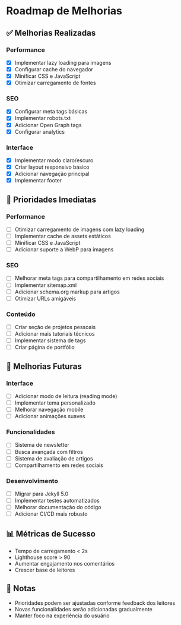 # Roadmap de Melhorias

## ✅ Melhorias Realizadas

### Performance
- [x] Implementar lazy loading para imagens
- [x] Configurar cache do navegador
- [x] Minificar CSS e JavaScript
- [x] Otimizar carregamento de fontes

### SEO
- [x] Configurar meta tags básicas
- [x] Implementar robots.txt
- [x] Adicionar Open Graph tags
- [x] Configurar analytics

### Interface
- [x] Implementar modo claro/escuro
- [x] Criar layout responsivo básico
- [x] Adicionar navegação principal
- [x] Implementar footer

## 🎯 Prioridades Imediatas

### Performance
- [ ] Otimizar carregamento de imagens com lazy loading
- [ ] Implementar cache de assets estáticos
- [ ] Minificar CSS e JavaScript
- [ ] Adicionar suporte a WebP para imagens

### SEO
- [ ] Melhorar meta tags para compartilhamento em redes sociais
- [ ] Implementar sitemap.xml
- [ ] Adicionar schema.org markup para artigos
- [ ] Otimizar URLs amigáveis

### Conteúdo
- [ ] Criar seção de projetos pessoais
- [ ] Adicionar mais tutoriais técnicos
- [ ] Implementar sistema de tags
- [ ] Criar página de portfólio

## 🚀 Melhorias Futuras

### Interface
- [ ] Adicionar modo de leitura (reading mode)
- [ ] Implementar tema personalizado
- [ ] Melhorar navegação mobile
- [ ] Adicionar animações suaves

### Funcionalidades
- [ ] Sistema de newsletter
- [ ] Busca avançada com filtros
- [ ] Sistema de avaliação de artigos
- [ ] Compartilhamento em redes sociais

### Desenvolvimento
- [ ] Migrar para Jekyll 5.0
- [ ] Implementar testes automatizados
- [ ] Melhorar documentação do código
- [ ] Adicionar CI/CD mais robusto

## 📊 Métricas de Sucesso
- Tempo de carregamento < 2s
- Lighthouse score > 90
- Aumentar engajamento nos comentários
- Crescer base de leitores

## 📝 Notas
- Prioridades podem ser ajustadas conforme feedback dos leitores
- Novas funcionalidades serão adicionadas gradualmente
- Manter foco na experiência do usuário 